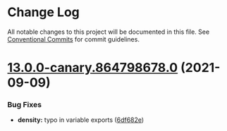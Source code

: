 # Change Log

All notable changes to this project will be documented in this file.
See [Conventional Commits](https://conventionalcommits.org) for commit guidelines.

# [13.0.0-canary.864798678.0](https://github.com/material-components/material-components-web/compare/v12.0.0...v13.0.0-canary.864798678.0) (2021-09-09)


### Bug Fixes

* **density:** typo in variable exports ([6df682e](https://github.com/material-components/material-components-web/commit/6df682e746d1c417fe00376ba6ec33bd72159757))
